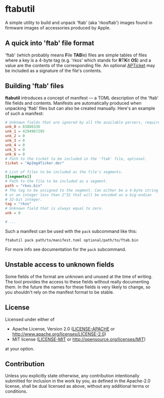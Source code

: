 # ftabutil

A simple utility to build and unpack 'ftab' (aka 'rkosftab') images found in firmware images of accessories produced by Apple.

## A quick into 'ftab' file format

'ftab' (which probably means **F**ile **TAB**le) files are simple tables of files where a key is a 4-byte tag (e.g. 'rkos' which stands for **R**T**K**it **OS**) and a value are the contents of the corresponding file. An optional [APTicket](https://www.theiphonewiki.com/wiki/APTicket) may be included as a signature of the file's contents.

## Building 'ftab' files

**ftabutil** introduces a concept of manifest — a TOML description of the 'ftab' file fields and contents. Manifests are automatically produced when unpacking 'ftab' files but can also be created manually. Here's an example of such a manifest:

```toml
# Unknown fields that are ignored by all the available parsers, required.
unk_0 = 83886336
unk_1 = 4294967295
unk_2 = 0
unk_3 = 0
unk_4 = 0
unk_5 = 0
unk_6 = 0
# Path to the ticket to be included in the 'ftab' file, optional.
ticket = "ApImg4Ticker.der"

# List of files to be included as the file's segments.
[[segments]]
# Path to the file to be included as a segment.
path = "rkos.bin"
# The tag to be assigned to the segment. Can either be a 4-byte string
# or an integer less than 2^32 that will be encoded as a big-endian 
# 32-bit integer.
tag = "rkos"
# Unknown field that is always equal to zero.
unk = 0

# ...
```

Such a manifest can be used with the `pack` subcommand like this:

```shell
ftabutil pack path/to/manifest.toml optional/path/to/ftab.bin
```

For more info see documentation for the `pack` subcommand.

## Unstable access to unknown fields

Some fields of the format are unknown and unused at the time of writing. The tool provides the access to these fields without really documenting them. In the future the names for these fields is very likely to change, so you shouldn't rely on the manifest format to be stable.

## License

Licensed under either of

* Apache License, Version 2.0 ([LICENSE-APACHE](LICENSE-APACHE) or http://www.apache.org/licenses/LICENSE-2.0)
* MIT license ([LICENSE-MIT](LICENSE-MIT) or http://opensource.org/licenses/MIT)

at your option.

## Contribution

Unless you explicitly state otherwise, any contribution intentionally submitted for inclusion in the work by you, as defined in the Apache-2.0 license, shall be dual licensed as above, without any additional terms or conditions.